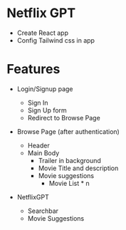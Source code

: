 # Netflix GPT

- Create React app
- Config Tailwind css in app



# Features
- Login/Signup page 
    - Sign In
    - Sign Up form 
    - Redirect to Browse Page 

- Browse Page (after authentication)
    - Header
    - Main Body
        - Trailer in background 
        - Movie Title and description
        - Movie suggestions 
            - Movie List * n

- NetflixGPT
    - Searchbar
    - Movie Suggestions
